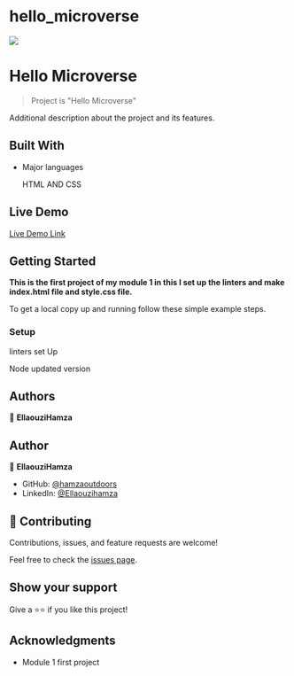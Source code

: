 # hello_microverse
![](https://img.shields.io/badge/Microverse-blueviolet)

# Hello Microverse

> Project is "Hello Microverse"


Additional description about the project and its features.

## Built With

- Major languages
   
    HTML AND CSS

## Live Demo

[Live Demo Link](https://hamzaoutdoors.github.io/hello-microverse/)


## Getting Started

**This is the first project of my module 1 in this I set up the linters and make index.html file and style.css file.**


To get a local copy up and running follow these simple example steps.


    

### Setup

linters set Up

Node updated version 





## Authors

👤 **EllaouziHamza**


## Author


👤 **EllaouziHamza**



- GitHub: [@hamzaoutdoors](https://github.com/Hamzaoutdoors)
- LinkedIn: [@Ellaouzihamza](https://www.linkedin.com/in/hamza-ellaouzi-137a45b8/)


## 🤝 Contributing

Contributions, issues, and feature requests are welcome!

Feel free to check the [issues page](../../issues/).

## Show your support

Give a ⭐️⭐️ if you like this project!

## Acknowledgments

- Module 1 first project
